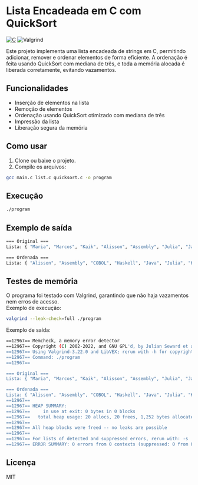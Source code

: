 # Lista Encadeada em C com QuickSort

[![C](https://img.shields.io/badge/lang-C-blue)](https://www.iso-9899.info/) ![Valgrind](https://img.shields.io/badge/memory-checked-green)

Este projeto implementa uma lista encadeada de strings em C, permitindo adicionar, remover e ordenar elementos de forma eficiente. A ordenação é feita usando QuickSort com mediana de três, e toda a memória alocada é liberada corretamente, evitando vazamentos.

## Funcionalidades 
- Inserção de elementos na lista
- Remoção de elementos
- Ordenação usando QuickSort otimizado com mediana de três
- Impressão da lista
- Liberação segura da memória
  
## Como usar
1. Clone ou baixe o projeto.
2. Compile os arquivos:
```bash
gcc main.c list.c quicksort.c -o program
```

## Execução
```bash
./program
```

## Exemplo de saída

```bash
=== Original ===
Lista: { "Maria", "Marcos", "Kaik", "Alisson", "Assembly", "Julia", "Java", "Haskell", "COBOL" }

=== Ordenada ===
Lista: { "Alisson", "Assembly", "COBOL", "Haskell", "Java", "Julia", "Kaik", "Marcos", "Maria" }
```
## Testes de memória

O programa foi testado com Valgrind, garantindo que não haja vazamentos nem erros de acesso.  
Exemplo de execução:

```bash
valgrind --leak-check=full ./program
```

Exemplo de saída:
```bash
==12967== Memcheck, a memory error detector
==12967== Copyright (C) 2002-2022, and GNU GPL'd, by Julian Seward et al.
==12967== Using Valgrind-3.22.0 and LibVEX; rerun with -h for copyright info
==12967== Command: ./program
==12967== 

=== Original ===
Lista: { "Maria", "Marcos", "Kaik", "Alisson", "Assembly", "Julia", "Java", "Haskell", "COBOL" }

=== Ordenada ===
Lista: { "Alisson", "Assembly", "COBOL", "Haskell", "Java", "Julia", "Kaik", "Marcos", "Maria" }
==12967== 
==12967== HEAP SUMMARY:
==12967==     in use at exit: 0 bytes in 0 blocks
==12967==   total heap usage: 20 allocs, 20 frees, 1,252 bytes allocated
==12967== 
==12967== All heap blocks were freed -- no leaks are possible
==12967== 
==12967== For lists of detected and suppressed errors, rerun with: -s
==12967== ERROR SUMMARY: 0 errors from 0 contexts (suppressed: 0 from 0)
```

## Licença
MIT
